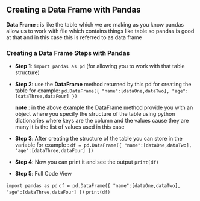 ## Creating a Data Frame with Pandas

**Data Frame** : is like the table which we are making as you know pandas allow us to work with file which contains things
like table so pandas is good at that and in this case this is referred to as data frame

### Creating a Data Frame Steps with Pandas

- **Step 1**: `import pandas as pd` (for allowing you to work with that table structure)
- **Step 2**: use the **DataFrame** method returned by this pd for creating the table
for example: `pd.DataFrame({ "name":[dataOne,dataTwo], "age":[dataThree,dataFour] })`

  **note** : in the above example the DataFrame method provide you with an object where you specify the structure of the table
  using python dictionaries where keys are the column and the values cause they are many it is the list of values used in this case

- **Step 3**: After creating the structure of the table you can store in the variable 
for example :  `df = pd.DataFrame({ "name":[dataOne,dataTwo], "age":[dataThree,dataFour] })`

- **Step 4**: Now you can print it and see the output
`print(df)`

- **Step 5**: Full Code View

`import pandas as pd`
`df = pd.DataFrame({ "name":[dataOne,dataTwo], "age":[dataThree,dataFour] })`
`print(df)`